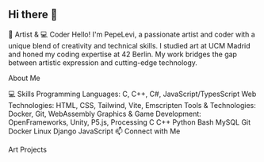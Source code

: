 ## Hi there 👋
🎨 Artist & 💻 Coder
Hello! I'm PepeLevi, a passionate artist and coder with a unique blend of creativity and technical skills. I studied art at UCM Madrid and honed my coding expertise at 42 Berlin. My work bridges the gap between artistic expression and cutting-edge technology.

About Me

💻 Skills
Programming Languages: C, C++, C#, JavaScript/TypesScript
Web Technologies: HTML, CSS, Tailwind, Vite, Emscripten
Tools & Technologies: Docker, Git, WebAssembly
Graphics & Game Development: OpenFrameworks, Unity, P5.js, Processing
C C++ Python Bash MySQL Git Docker Linux Django JavaScript
📫 Connect with Me

Art Projects



<!--
**fvan-wij/fvan-wij** is a ✨ _special_ ✨ repository because its `README.md` (this file) appears on your GitHub profile.

Here are some ideas to get you started:

- 🔭 I’m currently working on ...
- 🌱 I’m currently learning ...
- 👯 I’m looking to collaborate on ...
- 🤔 I’m looking for help with ...
- 💬 Ask me about ...
- 📫 How to reach me: ...
- 😄 Pronouns: ...
- ⚡ Fun fact: ...
-->
